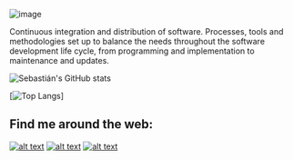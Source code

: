 ![image](https://user-images.githubusercontent.com/63010971/200120130-bb00e72a-0d50-4d02-9fe7-745c8b330728.png)

Continuous integration and distribution of software. Processes, tools and methodologies set up to balance the needs throughout the software development life cycle, from programming and implementation to maintenance and updates.

![Sebastián's GitHub stats](https://github-readme-stats.vercel.app/api?username=sebasvalencia726&show_icons=true&theme=gruvbox)

<!-- <a href="https://github.com/sebasvalencia726">
  <img align="center" src="https://github-readme-stats.vercel.app/api/top-langs/?username=sebasvalencia726&layout=compact&theme=radical" />
</a> -->


[![Top Langs](https://github-readme-stats.vercel.app/api/top-langs/?username=sebasvalencia726&hide=css,html&langs_count=10&layout=compact)]

<!-- Please don't remove this: Grab your social icons from https://github.com/carlsednaoui/gitsocial -->

<!-- display the social media buttons in your README -->

## Find me around the web:


[![alt text][1.1]][1]
[![alt text][2.1]][2]
[![alt text][3.1]][3]


<!-- links to social media icons -->
<!-- no need to change these -->

<!-- icons with padding -->

[1.1]: https://user-images.githubusercontent.com/63010971/109231402-87138280-7794-11eb-9fa5-dcc69e5b9624.png (linkedin)
[2.1]: https://user-images.githubusercontent.com/63010971/109231440-9d214300-7794-11eb-99d9-f3579f59a758.png (twitter)
[3.1]: https://user-images.githubusercontent.com/63010971/109231470-aad6c880-7794-11eb-9bf0-5ce79dd6cd1b.png (medium)

<!-- links to your social media accounts -->
<!-- update these accordingly -->

[1]: https://www.linkedin.com/in/sebastianvalenciasierra/
[2]: https://twitter.com/ajinomano
[3]: https://sebasvalencia726.medium.com/




<!-- Please don't remove this: Grab your social icons from https://github.com/carlsednaoui/gitsocial -->
